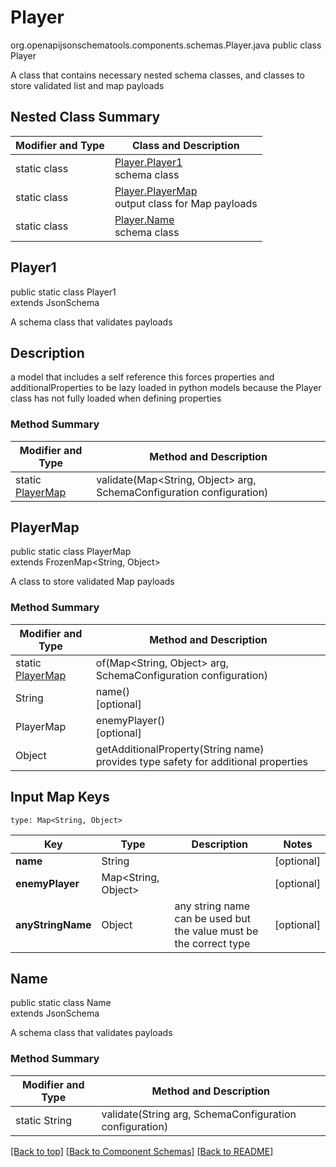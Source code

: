 # Player
org.openapijsonschematools.components.schemas.Player.java
public class Player

A class that contains necessary nested schema classes, and classes to store validated list and map payloads

## Nested Class Summary
| Modifier and Type | Class and Description |
| ----------------- | ---------------------- |
| static class | [Player.Player1](#player1)<br> schema class |
| static class | [Player.PlayerMap](#playermap)<br> output class for Map payloads |
| static class | [Player.Name](#name)<br> schema class |

## Player1
public static class Player1<br>
extends JsonSchema

A schema class that validates payloads

## Description
a model that includes a self reference this forces properties and additionalProperties to be lazy loaded in python models because the Player class has not fully loaded when defining properties

### Method Summary
| Modifier and Type | Method and Description |
| ----------------- | ---------------------- |
| static [PlayerMap](#playermap) | validate(Map<String, Object> arg, SchemaConfiguration configuration) |

## PlayerMap
public static class PlayerMap<br>
extends FrozenMap<String, Object>

A class to store validated Map payloads

### Method Summary
| Modifier and Type | Method and Description |
| ----------------- | ---------------------- |
| static [PlayerMap](#playermap) | of(Map<String, Object> arg, SchemaConfiguration configuration) |
| String | name()<br>[optional] |
| PlayerMap | enemyPlayer()<br>[optional] |
| Object | getAdditionalProperty(String name)<br>provides type safety for additional properties |

## Input Map Keys
```
type: Map<String, Object>
```
| Key | Type |  Description | Notes |
| --- | ---- | ------------ | ----- |
| **name** | String |  | [optional] |
| **enemyPlayer** | Map<String, Object> |  | [optional] |
| **anyStringName** | Object | any string name can be used but the value must be the correct type | [optional] |

## Name
public static class Name<br>
extends JsonSchema

A schema class that validates payloads

### Method Summary
| Modifier and Type | Method and Description |
| ----------------- | ---------------------- |
| static String | validate(String arg, SchemaConfiguration configuration) |

[[Back to top]](#top) [[Back to Component Schemas]](../../../README.md#Component-Schemas) [[Back to README]](../../../README.md)
